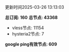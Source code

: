 更新时间2025-03-26 13:13:03

**总订阅: 160**
**总节点: 43368**
- vless节点: 11154
- hysteria2节点: 7

**google ping有效节点: 609**
